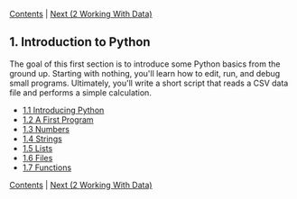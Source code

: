 [Contents](../Contents.md) \| [Next (2 Working With Data)](../02_Working_with_data/00_Overview.md)

## 1. Introduction to Python

The goal of this first section is to introduce some Python basics from
the ground up. Starting with nothing, you'll learn how to edit, run,
and debug small programs. Ultimately, you'll write a short script that
reads a CSV data file and performs a simple calculation.

- [1.1 Introducing Python](01_Python.md)
- [1.2 A First Program](02_Hello_world.md)
- [1.3 Numbers](03_Numbers.md)
- [1.4 Strings](04_Strings.md)
- [1.5 Lists](05_Lists.md)
- [1.6 Files](06_Files.md)
- [1.7 Functions](07_Functions.md)

[Contents](../Contents.md) \| [Next (2 Working With Data)](../02_Working_with_data/00_Overview.md)
